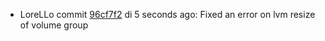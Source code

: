 * LoreLLo commit [96cf7f2](https://github.com/lorello/lorello.github.io/commit/96cf7f2cada2cbea493229aca56ba94cc07b84db) di 5 seconds ago: Fixed an error on lvm resize of volume group
